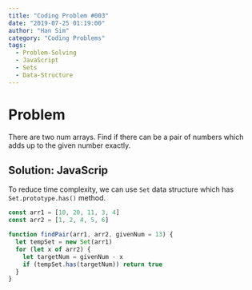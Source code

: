 ```yaml
---
title: "Coding Problem #003"
date: "2019-07-25 01:19:00"
author: "Han Sim"
category: "Coding Problems"
tags:
  - Problem-Solving
  - JavaScript
  - Sets
  - Data-Structure
---
```


# Problem

There are two num arrays. Find if there can be a pair of numbers which adds up to the given number exactly.

## Solution: JavaScrip

To reduce time complexity, we can use `Set` data structure which has `Set.prototype.has()` method.

```JavaScript
const arr1 = [10, 20, 11, 3, 4]
const arr2 = [1, 2, 4, 5, 6]

function findPair(arr1, arr2, givenNum = 13) {
  let tempSet = new Set(arr1)
  for (let x of arr2) {
    let targetNum = givenNum - x
    if (tempSet.has(targetNum)) return true
  }
}
```